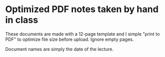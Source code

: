 # Optimized PDF notes taken by hand in class

These documents are made with a 12-page template and I simple "print to PDF" to optimize file size before upload. Ignore empty pages. 

Document names are simply the date of the lecture.
